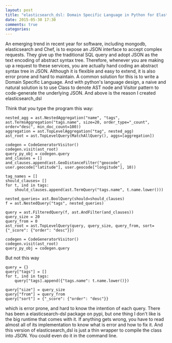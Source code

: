 ```yaml
---
layout: post
title: "elasticsearch_dsl: Domain Specific Language in Python for Elasticsearch"
date: 2015-05-30 17:30
comments: true
categories: 
---
```

An emerging trend in recent year for software, including mongodb, elasticsearch and Chef, is to expose an JSON interface to accept complex requests. They give up the traditional SQL query and adopt JSON as the text encoding of abstract syntax tree. Therefore, whenever you are making up a request to these services, you are actually hand coding an abstract syntax tree in JSON. Although it is flexible and easy to extend, it is also error prone and hard to maintain. A common solution for this is to write a Domain Specific Language. And with python's language design, a naive and natural solution is to use Class to denote AST node and Visitor pattern to code-generate the underlying JSON. And above is the reason I created elasticsearch_dsl

Think that you type the program this way:

```
nested_agg = ast.NestedAggregation("name", "tags", ast.TermsAggregation("tags.name", size=20, order_type="_count", order="desc", min_doc_count=100))
aggregation = ast.TopLevelAggregation("tag", nested_agg)
ast_root = ast.TopLevelQuery(MatchAllQuery(), aggs=[aggregation])

codegen = CodeGeneratorVisitor()
codegen.visit(ast_root)
query_py_obj = codegen.query
and_clauses = []
and_clauses.append(ast.GeoDistanceFilter("geocode", user.geocode["latitude"], user.geocode["longitude"], 10))

tag_names = []
should_clauses= []
for t, ind in tags:
    should_clauses.append(ast.TermQuery("tags.name", t.name.lower()))

nested_queries= ast.BoolQuery(should=should_clauses)
f = ast.NestedQuery("tags", nested_queries)

query = ast.FilteredQuery(f, ast.AndFilter(and_clauses))
query_size = 20
query_from = 0
ast_root = ast.TopLevelQuery(query, query_size, query_from, sort={"_score": {"order": "desc"}})

codegen = CodeGeneratorVisitor()
codegen.visit(ast_root)
query_py_obj = codegen.query
```

But not this way

```
query = {}
query["tags"] = []
for t, ind in tags:
    query["tags].append({"tags.name": t.name.lower()})

query["size"] = query_size
query["from"] = query_from
query["sort"] = {"_score": {"order": "desc"}}
```

which is error prone, and hard to know the intention of each query.
There has been a elasticsearch-dsl package on pypi, but one thing I don't like is the big runtime that comes with it. If anything gets wrong, you have to read almost all of its implementation to know what is error and how to fix it. And this version of elasticsearch_dsl is just a thin wrapper to compile the class into JSON. You could even do it in the command line.
